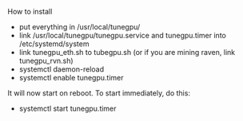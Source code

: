 How to install

- put everything in /usr/local/tunegpu/
- link /usr/local/tunegpu/tunegpu.service and tunegpu.timer into /etc/systemd/system
- link tunegpu_eth.sh to tubegpu.sh (or if you are mining raven, link tunegpu_rvn.sh)
- systemctl daemon-reload
- systemctl enable tunegpu.timer

It will now start on reboot. To start immediately, do this:

- systemctl start tunegpu.timer

